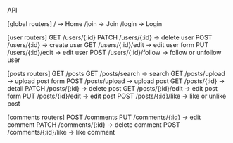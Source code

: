 API

[global routers]
/ -> Home
/join -> Join
/login -> Login 

[user routers]
GET /users/{:id}
PATCH /users/{:id} -> delete user
POST /users/{:id} -> create user
GET /users/{:id}/edit -> edit user form
PUT /users/{:id}/edit -> edit user
POST /users/{:id}/follow  -> follow or unfollow user

[posts routers]
GET /posts 
GET /posts/search -> search
GET /posts/upload -> upload post form
POST /posts/upload -> upload post
GET /posts/{:id} -> detail 
PATCH /posts/{:id} -> delete post
GET /posts/{:id}/edit -> edit post form
PUT /posts/{id}/edit -> edit post
POST /posts/{:id}/like -> like or unlike post

[comments routers]
POST /comments
PUT /comments/{:id} -> edit comment
PATCH /comments/{:id} -> delete comment
POST /comments/{:id}/like -> like comment

